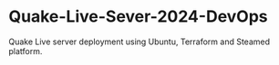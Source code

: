 # Quake-Live-Sever-2024-DevOps
 Quake Live server deployment using Ubuntu, Terraform and Steamed platform.
